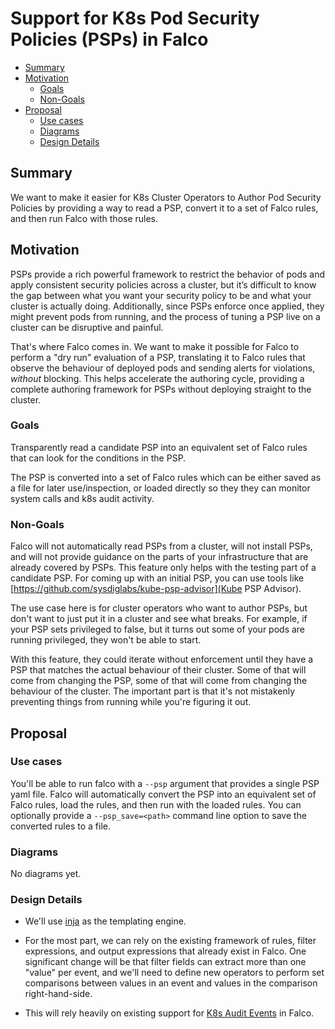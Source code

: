 # Support for K8s Pod Security Policies (PSPs) in Falco

<!-- toc -->

- [Summary](#summary)
- [Motivation](#motivation)
  * [Goals](#goals)
  * [Non-Goals](#non-goals)
- [Proposal](#proposal)
  * [Use cases](#use-cases)
  * [Diagrams](#diagrams)
  * [Design Details](#design-details)

<!-- tocstop -->

## Summary

We want to make it easier for K8s Cluster Operators to Author Pod Security Policies by providing a way to read a PSP, convert it to a set of Falco rules, and then run Falco with those rules.

## Motivation

PSPs provide a rich powerful framework to restrict the behavior of pods and apply consistent security policies across a cluster, but it’s difficult to know the gap between what you want your security policy to be and what your cluster is actually doing. Additionally, since PSPs enforce once applied, they might prevent pods from running, and the process of tuning a PSP live on a cluster can be disruptive and painful.

That's where Falco comes in. We want to make it possible for Falco to perform a "dry run" evaluation of a PSP, translating it to Falco rules that observe the behaviour of deployed pods and sending alerts for violations, *without* blocking. This helps accelerate the authoring cycle, providing a complete authoring framework for PSPs without deploying straight to the cluster.

### Goals

Transparently read a candidate PSP into an equivalent set of Falco rules that can look for the conditions in the PSP.

The PSP is converted into a set of Falco rules which can be either saved as a file for later use/inspection, or loaded directly so they they can monitor system calls and k8s audit activity.

### Non-Goals

Falco will not automatically read PSPs from a cluster, will not install PSPs, and will not provide guidance on the parts of your infrastructure that are already covered by PSPs. This feature only helps with the testing part of a candidate PSP. For coming up with an initial PSP, you can use tools like [https://github.com/sysdiglabs/kube-psp-advisor](Kube PSP Advisor).

The use case here is for cluster operators who want to author PSPs, but don't want to just put it in a cluster and see what breaks. For example, if your PSP sets privileged to false, but it turns out some of your pods are running privileged, they won't be able to start.

With this feature, they could iterate without enforcement until they have a PSP that matches the actual behaviour of their cluster. Some of that will come from changing the PSP, some of that will come from changing the behaviour of the cluster. The important part is that it's not mistakenly preventing things from running while you're figuring it out.

## Proposal

### Use cases

You'll be able to run falco with a `--psp` argument that provides a single PSP yaml file. Falco will automatically convert the PSP into an equivalent set of Falco rules, load the rules, and then run with the loaded rules. You can optionally provide a `--psp_save=<path>` command line option to save the converted rules to a file.

### Diagrams

No diagrams yet.

### Design Details

* We'll use [inja](https://github.com/pantor/inja) as the templating engine.

* For the most part, we can rely on the existing framework of rules, filter expressions, and output expressions that already exist in Falco. One significant change will be that filter fields can extract more than one "value" per event, and we'll need to define new operators to perform set comparisons between values in an event and values in the comparison right-hand-side.

* This will rely heavily on existing support for [K8s Audit Events](https://falco.org/docs/event-sources/kubernetes-audit/) in Falco.
